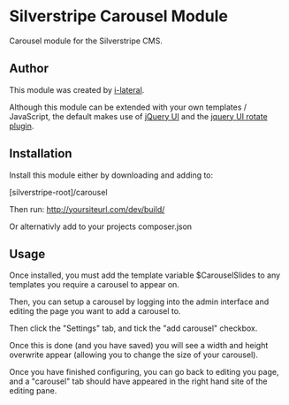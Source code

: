 Silverstripe Carousel Module
============================

Carousel module for the Silverstripe CMS.

## Author
This module was created by [i-lateral](http://www.i-lateral.com).

Although this module can be extended with your own templates / JavaScript,
the default makes use of [jQuery UI](http://www.jqueryui.com) and the 
[jquery UI rotate plugin](https://github.com/cmcculloh/jQuery-UI-Tabs-Rotate).

## Installation
Install this module either by downloading and adding to:

[silverstripe-root]/carousel

Then run: http://yoursiteurl.com/dev/build/

Or alternativly add to your projects composer.json

## Usage
Once installed, you must add the template variable $CarouselSlides to any
templates you require a carousel to appear on.

Then, you can setup a carousel by logging into the admin interface and editing
the page you want to add a carousel to.

Then click the "Settings" tab, and tick the "add carousel" checkbox.

Once this is done (and you have saved) you will see a width and height overwrite
appear (allowing you to change the size of your carousel).

Once you have finished configuring, you can go back to editing you page, and a
"carousel" tab should have appeared in the right hand site of the editing pane.
